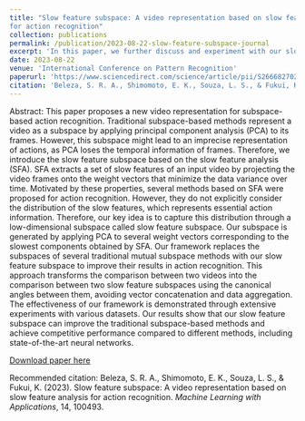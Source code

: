 ```yaml
---
title: "Slow feature subspace: A video representation based on slow feature analysis
for action recognition"
collection: publications
permalink: /publication/2023-08-22-slow-feature-subspace-journal
excerpt: 'In this paper, we further discuss and experiment with our slow feature subspace.'
date: 2023-08-22
venue: 'International Conference on Pattern Recognition'
paperurl: 'https://www.sciencedirect.com/science/article/pii/S2666827023000464'
citation: 'Beleza, S. R. A., Shimomoto, E. K., Souza, L. S., & Fukui, K. (2023). Slow feature subspace: A video representation based on slow feature analysis for action recognition. <i>Machine Learning with Applications</i>, 14, 100493.'
---
```

Abstract: This paper proposes a new video representation for subspace-based action recognition. Traditional subspace-based methods represent a video as a subspace by applying principal component analysis (PCA) to its frames. However, this subspace might lead to an imprecise representation of actions, as PCA loses the temporal information of frames. Therefore, we introduce the slow feature subspace based on the slow feature analysis (SFA). SFA extracts a set of slow features of an input video by projecting the video frames onto the weight vectors that minimize the data variance over time. Motivated by these properties, several methods based on SFA were proposed for action recognition. However, they do not explicitly consider the distribution of the slow features, which represents essential action information. Therefore, our key idea is to capture this distribution through a low-dimensional subspace called slow feature subspace. Our subspace is generated by applying PCA to several weight vectors corresponding to the slowest components obtained by SFA. Our framework replaces the subspaces of several traditional mutual subspace methods with our slow feature subspace to improve their results in action recognition. This approach transforms the comparison between two videos into the comparison between two slow feature subspaces using the canonical angles between them, avoiding vector concatenation and data aggregation. The effectiveness of our framework is demonstrated through extensive experiments with various datasets. Our results show that our slow feature subspace can improve the traditional subspace-based methods and achieve competitive performance compared to different methods, including state-of-the-art neural networks.

[Download paper here](https://www.sciencedirect.com/science/article/pii/S2666827023000464)

Recommended citation: Beleza, S. R. A., Shimomoto, E. K., Souza, L. S., & Fukui, K. (2023). Slow feature subspace: A video representation based on slow feature analysis for action recognition. <i>Machine Learning with Applications</i>, 14, 100493.